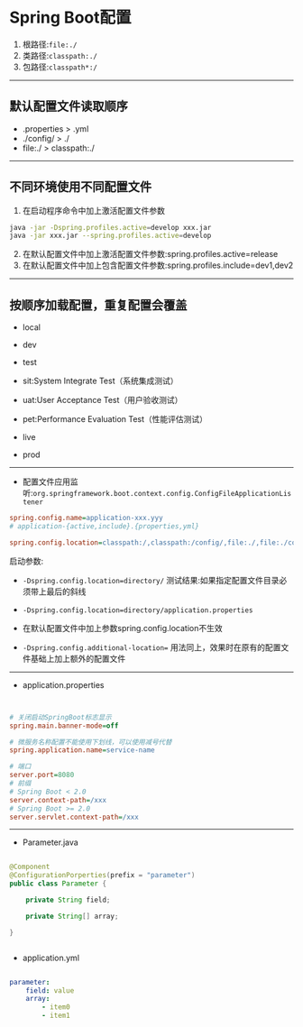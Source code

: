 # Spring Boot配置


1. 根路径:`file:./`
2. 类路径:`classpath:./`
3. 包路径:`classpath*:/`

---
## 默认配置文件读取顺序
- .properties > .yml
- ./config/ >  ./
- file:./ > classpath:./

---


## 不同环境使用不同配置文件

1. 在启动程序命令中加上激活配置文件参数
```sh
java -jar -Dspring.profiles.active=develop xxx.jar
java -jar xxx.jar --spring.profiles.active=develop

```
2. 在默认配置文件中加上激活配置文件参数:spring.profiles.active=release
3. 在默认配置文件中加上包含配置文件参数:spring.profiles.include=dev1,dev2


---

## 按顺序加载配置，重复配置会覆盖
- local
- dev
- test

- sit:System Integrate Test（系统集成测试）
- uat:User Acceptance Test（用户验收测试）
- pet:Performance Evaluation Test（性能评估测试）

- live
- prod

---
- 配置文件应用监听:`org.springframework.boot.context.config.ConfigFileApplicationListener`
```ini
spring.config.name=application-xxx.yyy
# application-{active,include}.{properties,yml}

spring.config.location=classpath:/,classpath:/config/,file:./,file:./config/

```

启动参数:
- `-Dspring.config.location=directory/`
测试结果:如果指定配置文件目录必须带上最后的斜线
- `-Dspring.config.location=directory/application.properties`

- 在默认配置文件中加上参数spring.config.location不生效


- `-Dspring.config.additional-location=`
用法同上，效果时在原有的配置文件基础上加上额外的配置文件



---
- application.properties

```ini


# 关闭启动SpringBoot标志显示
spring.main.banner-mode=off

# 微服务名称配置不能使用下划线，可以使用减号代替
spring.application.name=service-name

# 端口
server.port=8080
# 前缀
# Spring Boot < 2.0
server.context-path=/xxx
# Spring Boot >= 2.0
server.servlet.context-path=/xxx

```
---

- Parameter.java
```java

@Component
@ConfigurationPorperties(prefix = "parameter")
public class Parameter {

    private String field;

    private String[] array;

}



```

- application.yml

```yaml

parameter:
    field: value
    array:
        - item0
        - item1

```